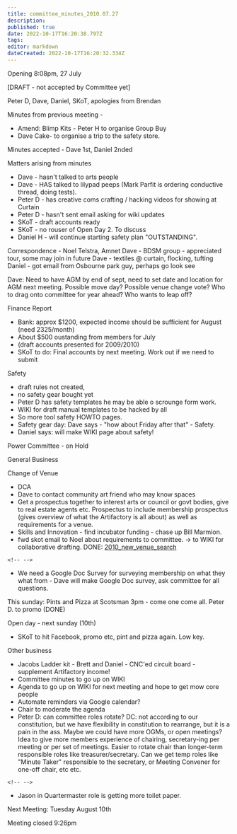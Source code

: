 ```yaml
---
title: committee_minutes_2010.07.27
description: 
published: true
date: 2022-10-17T16:20:38.797Z
tags: 
editor: markdown
dateCreated: 2022-10-17T16:20:32.334Z
---
```


Opening 8:08pm, 27 July

\[DRAFT - not accepted by Committee yet\]

Peter D, Dave, Daniel, SKoT, apologies from Brendan

Minutes from previous meeting -

-   Amend: Blimp Kits - Peter H to organise Group Buy
-   Dave Cake- to organise a trip to the safety store.

Minutes accepted - Dave 1st, Daniel 2nded

Matters arising from minutes

-   Dave - hasn't talked to arts people
-   Dave - HAS talked to lilypad peeps (Mark Parfit is ordering conductive thread, doing tests).
-   Peter D - has creative coms crafting / hacking videos for showing at Curtain
-   Peter D - hasn't sent email asking for wiki updates
-   SKoT - draft accounts ready
-   SKoT - no rouser of Open Day 2. To discuss
-   Daniel H - will continue starting safety plan "OUTSTANDING".

Correspondence - Noel Telstra, Amnet Dave - BDSM group - appreciated tour, some may join in future Dave - textiles @ curtain, flocking, tufting Daniel - got email from Osbourne park guy, perhaps go look see

Dave: Need to have AGM by end of sept, need to set date and location for AGM next meeting. Possible move day? Possible venue change vote? Who to drag onto committee for year ahead? Who wants to leap off?

Finance Report

-   Bank: approx \$1200, expected income should be sufficient for August (need 2325/month)
-   About \$500 oustanding from members for July
-   (draft accounts presented for 2009/2010)
-   SKoT to do: Final accounts by next meeting. Work out if we need to submit

Safety

-   draft rules not created,
-   no safety gear bought yet
-   Peter D has safety templates he may be able o scrounge form work.
-   WIKI for draft manual templates to be hacked by all
-   So more tool safety HOWTO pages.
-   Safety gear day: Dave says - "how about Friday after that" - Safety.
-   Daniel says: will make WIKI page about safety!

Power Committee - on Hold

General Business

Change of Venue

-   DCA
-   Dave to contact community art friend who may know spaces
-   Get a prospectus together to interest arts or council or govt bodies, give to real estate agents etc. Prospectus to include membership prospectus (gives overview of what the Artifactory is all about) as well as requirements for a venue.
-   Skills and Innovation - find incubator funding - chase up Bill Marmion.
-   fwd skot email to Noel about requirements to committee. -\> to WIKI for collaborative drafting. DONE: [2010_new_venue_search](2010_new_venue_search)

```{=html}
<!-- -->
```
-   We need a Google Doc Survey for surveying membership on what they what from - Dave will make Google Doc survey, ask committee for all questions.

This sunday: Pints and Pizza at Scotsman 3pm - come one come all. Peter D. to promo (DONE)

Open day - next sunday (10th)

-   SKoT to hit Facebook, promo etc, pint and pizza again. Low key.

Other business

-   Jacobs Ladder kit - Brett and Daniel - CNC'ed circuit board - supplement Artifactory income!
-   Committee minutes to go up on WIKI
-   Agenda to go up on WIKI for next meeting and hope to get mow core people
-   Automate reminders via Google calendar?
-   Chair to moderate the agenda
-   Peter D: can committee roles rotate? DC: not according to our constitution, but we have flexibility in constitution to rearrange, but it is a pain in the ass. Maybe we could have more OGMs, or open meetings? Idea to give more members experience of chairing, secretary-ing per meeting or per set of meetings. Easier to rotate chair than longer-term responsible roles like treasurer/secretary. Can we get temp roles like "Minute Taker" responsible to the secretary, or Meeting Convener for one-off chair, etc etc.

```{=html}
<!-- -->
```
-   Jason in Quartermaster role is getting more toilet paper.

Next Meeting: Tuesday August 10th

Meeting closed 9:26pm
